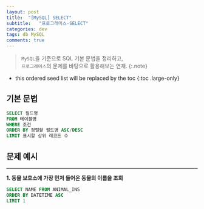 ```yaml
---
layout: post
title:  "[MySQL] SELECT"
subtitle:   "프로그래머스-SELECT"
categories: dev
tags: db MySQL
comments: true
---
```


> `MySQL`을 기준으로 SQL 기본 문법을 정리하고, <br/>
`프로그래머스`의 문제를 바탕으로 활용해보는 연재.
{:.note}

* this ordered seed list will be replaced by the toc
{:toc .large-only}

## 기본 문법
```sql
SELECT 필드명 
FROM 테이블명
WHERE 조건
ORDER BY 정렬할 필드명 ASC/DESC
LIMIT 표시할 상위 레코드 수
```

## 문제 예시
---

**1. 동물 보호소에 가장 먼저 들어온 동물의 이름을 조회**

```sql
SELECT NAME FROM ANIMAL_INS
ORDER BY DATETIME ASC
LIMIT 1
```